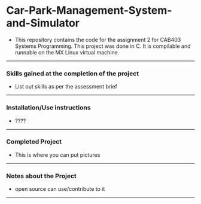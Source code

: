 # Car-Park-Management-System-and-Simulator
- This repository contains the code for the assignment 2 for CAB403 Systems Programming. This project was done in C. It is compilable and runnable on the MX Linux virtual machine.
---
### Skills gained at the completion of the project
- List out skills as per the assessment brief
---
### Installation/Use instructions
-   ????
---
### Completed Project
- This is where you can put pictures
---
### Notes about the Project
- open source can use/contribute to it
---

